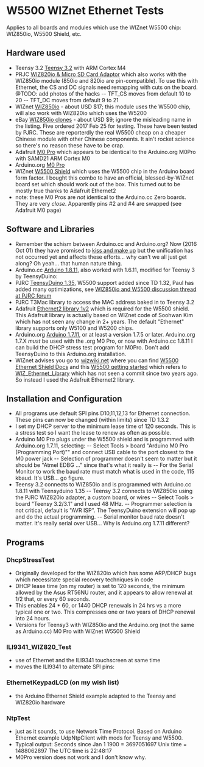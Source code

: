 # W5500 WIZnet Ethernet Tests
Applies to all boards and modules which use the WIZnet W5500 chip: WIZ850io, W5500 Shield, etc.

## Hardware used
 - Teensy 3.2 [Teensy 3.2](https://www.pjrc.com/store/teensy32.html) with ARM Cortex M4
 - PRJC [WIZ820io & Micro SD Card Adaptor](https://www.pjrc.com/store/wiz820_sd_adaptor.html) which also works with the WIZ850io module (850io and 820io are pin-compatible). To use this with Ethernet, the CS and DC signals need remapping with cuts on the board. @TODO: add photos of the hacks
 -- TFT_CS moves from default 10 to 20
 -- TFT_DC moves from default 9 to 21
 - WIZnet [WIZ850io](http://www.wiznet.co.kr/product-item/wiz850io/) - about USD $17; this module uses the W5500 chip, will also work with WIZ820io which uses the W5200
 - eBay [WIZ850io clones](http://www.ebay.com/itm/201560299414?_trksid=p2057872.m2749.l2649&ssPageName=STRK%3AMEBIDX%3AIT) - about USD $9; ignore the misleading name in the listing. Five ordered 2017 Feb 25 for testing. These have been tested by PJRC. These are reporterdly the real W5500 cheap on a cheaper Chinese module with other Chinese components. It ain't rocket science so there's no reason these have to be crap.
 - Adafruit [M0 Pro](https://www.adafruit.com/products/2417) which appears to be identical to the Arduino.org M0Pro with SAMD21 ARM Cortex M0
 - Arduino.org [M0 Pro](http://www.arduino.org/products/boards/arduino-m0-pro)
 - WIZnet [W5500 Shield](http://www.wiznet.co.kr/product-item/w5500-ethernet-shield/) which uses the W5500 chip in the Arduino board form factor. I bought this combo to have an official, blessed-by-WIZnet board set which should work out of the box. This turned out to be mostly true thanks to Adafruit Ethernet2
 - note: these M0 Pros are *not* identical to the Arduino.cc Zero boards. They are very *close*. Apparently pins #2 and #4 are swapped (see Adafruit M0 page)

## Software and Libraries
 - Remember the schism between Arduino.cc and Arduino.org? Now (2016 Oct 01) they have promised to [kiss and make up](https://blog.arduino.cc/2016/10/01/two-arduinos-become-one-2/) but the unification has not occurred yet and affects these efforts... why can't we all just get along? Oh yeah... that human nature thing.
 - Arduino.cc [Arduino 1.8.11](https://www.arduino.cc/en/Main/Software), also worked with 1.6.11, modified for Teensy 3 by TeensyDuino: 
 - PJRC [TeensyDuino 1.35](http://www.pjrc.com/teensy/td_download.html), W5500 support added since TD 1.32, Paul has added many optimizations, see [WIZ850io and W5500 discussion thread at PJRC forum](https://forum.pjrc.com/threads/28642-Wiznet-W5500-support/page2?highlight=Wiz850io)
 - PJRC T3Mac library to access the MAC address baked in to Teensy 3.2
 - Adafruit [Ethernet2 library 1v2](https://github.com/adafruit/Ethernet2) which is required for the W5500 shield. This Adafruit library is actually based on WIZnet code of Soohwan Kim which has not seen any change in 2+ years. The default "Ethernet" library supports only W5100 and W5200 chips.
 - Arduino.org [Arduino 1.7.11](http://www.arduino.org/downloads), or at least a version 1.7.5 or later. Arduino.org 1.7.X *must* be used with the .org M0 Pro, or now with Arduino.cc 1.8.11 I can build the DHCP stress test program for M0Pro. Don't add TeensyDuino to this Arduino.org installation.
 - WIZnet advises you go to [wizwiki.net](wizwiki.net) where you can find [W5500 Ethernet Shield Docs](http://wizwiki.net/wiki/doku.php?id=osh:w5500_ethernet_shield:start) and this [W5500 getting started](http://wizwiki.net/wiki/doku.php?id=osh:w5500_ethernet_shield_getting_started) which refers to [WIZ_Ethernet_Library](https://github.com/Wiznet/WIZ_Ethernet_Library) which has not seen a commit since two years ago. So instead I used the Adafruit Ethernet2 library.

## Installation and Configuration
 - All programs use default SPI pins D10,11,12,13 for Ethernet connection. These pins can now be changed (within limits) since TD 1.3.2
 - I set my DHCP server to the minimum lease time of 120 seconds. This is a stress test so I want the lease to renew as often as possible.
 - Arduino M0 Pro plugs under the W5500 shield and is programmed with Arduino.org 1.7.11, selecting:
 -- Select Tools > board "Arduino M0 Pro (Programming Port)"" and connect USB cable to the port closest to the M0 power jack
 -- Selection of programmer doesn't seem to matter but it should be "Atmel EDBG ..." since that's what it really is
 -- For the Serial Monitor to work the baud rate must match what is used in the code, 115 kbaud. It's USB... go figure.
 - Teensy 3.2 connects to WIZ850io and is programmed with Arduino.cc 1.8.11 with Teensyduino 1.35
 -- Teensy 3.2 connects to WIZ850io using the PJRC WIZ820io adapter, a custom board, or wires
 -- Select Tools > board "Teensy 3.2/3.1" and I used 48 MHz.
 -- Programmer selection is not critical, default is "AVR ISP". The TeensyDuino extension will pop up and do the actual programming.
 -- Serial monitor baud rate doesn't matter. It's really serial over USB... Why is Arduino.org 1.7.11 different?

## Programs
### DhcpStressTest
 - Originally developed for the WIZ820io which has some ARP/DHCP bugs which necessitate special recovery techniques in code
 - DHCP lease time (on my router) is set to 120 seconds, the minimum allowed by the Asus RT56NU router, and it appears to allow renewal at 1/2 that, or every 60 seconds. 
 - This enables 24 * 60, or 1440 DHCP renewals in 24 hrs vs a more typical one or two. This compresses one or two years of DHCP renewal into 24 hours.
 - Versions for Teensy3 with WIZ850io and the Arduino.org (not the same as Arduino.cc) M0 Pro with WIZnet W5500 Shield

### ILI9341_WIZ820_Test
 - use of Ethernet and the ILI9341 touchscreen at same time
 - moves the ILI9341 to alternate SPI pins: 

### EthernetKeypadLCD (on my wish list)
 - the Arduino Ethernet Shield example adapted to the Teensy and WIZ820io hardware

### NtpTest
 - just as it sounds, to use Network Time Protocol. Based on Arduino Ethernet example UdpNtpClient with mods for Teensy and W5500. 
 - Typical output:
 	Seconds since Jan 1 1900 = 3697051697
 	Unix time = 1488062897
 	The UTC time is 22:48:17
 - M0Pro version does not work and I don't know why.

